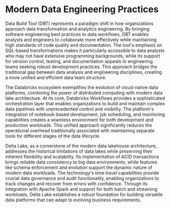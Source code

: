 # Modern Data Engineering Practices

Data Build Tool (DBT) represents a paradigm shift in how organizations approach data transformation and analytics engineering. By bringing software engineering best practices to data workflows, DBT enables analysts and engineers to collaborate more effectively while maintaining high standards of code quality and documentation. The tool's emphasis on SQL-based transformations makes it particularly accessible to data analysts who may not have extensive programming backgrounds, while its support for version control, testing, and documentation appeals to engineering teams seeking robust development practices. This approach bridges the traditional gap between data analysis and engineering disciplines, creating a more unified and efficient data team structure.

The Databricks ecosystem exemplifies the evolution of cloud-native data platforms, combining the power of distributed computing with modern data lake architecture. At its core, Databricks Workflows provides a sophisticated orchestration layer that enables organizations to build and maintain complex data pipelines with unprecedented control and visibility. The platform's integration of notebook-based development, job scheduling, and monitoring capabilities creates a seamless environment for both development and production workloads. This unified approach significantly reduces the operational overhead traditionally associated with maintaining separate tools for different stages of the data lifecycle.

Delta Lake, as a cornerstone of the modern data lakehouse architecture, addresses the historical limitations of data lakes while preserving their inherent flexibility and scalability. Its implementation of ACID transactions brings reliable data consistency to big data environments, while features like schema enforcement and evolution support the dynamic nature of modern data workloads. The technology's time travel capabilities provide crucial data governance and audit functionality, enabling organizations to track changes and recover from errors with confidence. Through its integration with Apache Spark and support for both batch and streaming workloads, Delta Lake establishes a robust foundation for building versatile data platforms that can adapt to evolving business requirements.
